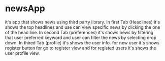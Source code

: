 # newsApp
it's app that shows news using third party library.
In first Tab (Headlines) it's shows the top headlines and use can view specific news by clicking the one of the head line.
In second Tab (preferences) it's shows news by filtering that user preferred keyword and user can filter the news by selecting drop down.
In thired Tab (profile) it's shows the user info. for new user it's shows register button for go to register view and for registed users it's shows the user profile view.
